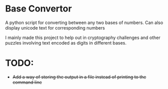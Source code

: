 # Base Convertor
A python script for converting between any two bases of numbers. Can also display unicode text for corresponding numbers

I mainly made this project to help out in cryptography challenges and other puzzles involving text encoded as digits in different bases.

# TODO:
* ~~Add a way of storing the output in a file instead of printing to the command line~~
